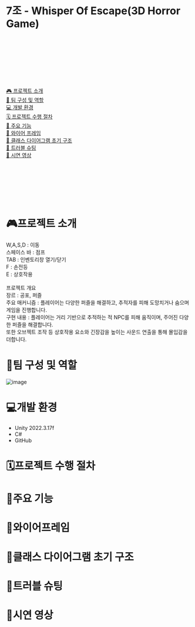 # 7조 - Whisper Of Escape(3D Horror Game)<br><br><br><br><br>


[🎮 프로젝트 소개](#프로젝트-소개)  
[👥 팀 구성 및 역할](#팀-구성-및-역할)  
[💻 개발 환경](#개발-환경시연-영상)  
[🗓️ 프로젝트 수행 절차](#%EF%B8%8F프로젝트-수행-절차)  
[🧩 주요 기능](#주요-기능)  
[📐 와이어 프레임](#와이어프레임)  
[🧠 클래스 다이어그램 초기 구조](#클래스-다이어그램-초기-구조)  
[🐞 트러블 슈팅](#트러블-슈팅)  
[🎥 시연 영상](#시연-영상)


<br><br><br><br><br><br>
# 🎮프로젝트 소개<br>
W,A,S,D : 이동<br>
스페이스 바 : 점프<br>
TAB : 인벤토리창 열기/닫기<br>
F : 손전등<br>
E : 상호작용<br><br>
프로젝트 개요<br>
장르 : 공포, 퍼즐<br>
주요 매커니즘 : 플레이어는 다양한 퍼즐을 해결하고, 추적자를 피해 도망치거나 숨으며 게임을 진행합니다.<br>
구현 내용 : 플레이어는 거리 기반으로 추적하는 적 NPC를 피해 움직이며, 주어진 다양한 퍼즐을 해결합니다.<br>또한 오브젝트 조작 등 상호작용 요소와 긴장감을 높이는 사운드 연출을 통해 몰입감을 더합니다.<br>

# 👥팀 구성 및 역할<br>
![image](https://github.com/user-attachments/assets/e90722aa-b2b7-40f1-a102-cb54faefe5a9)

# 💻개발 환경<br>
* Unity 2022.3.17f<br>
* C#<br>
* GitHub<br>
# 🗓️프로젝트 수행 절차<br>
# 🧩주요 기능<br>
# 📐와이어프레임<br>
# 🧠클래스 다이어그램 초기 구조<br>
# 🐞트러블 슈팅<br>
# 🎥시연 영상<br>
